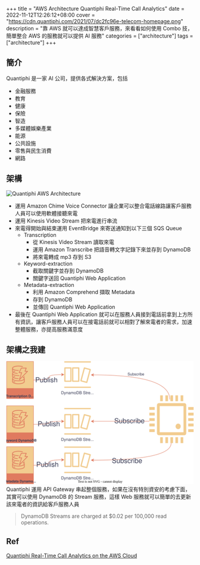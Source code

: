 +++
title = "AWS Architecture Quantiphi Real-Time Call Analytics"
date = 2022-11-12T12:26:12+08:00
cover = "https://cdn.quantiphi.com/2021/07/dc2fc96e-telecom-homepage.png"
description = "靠 AWS 就可以達成智慧客戶服務，來看看如何使用 Combo 技，簡單整合 AWS 的服務就可以提供 AI 服務"
categories = ["architecture"]
tags = ["architecture"]
+++

## 簡介
Quantiphi 是一家 AI 公司，提供各式解決方案，包括

- 金融服務
- 教育
- 健康
- 保險
- 智造
- 多媒體娛樂產業
- 能源
- 公共設施
- 零售與民生消費
- 網路

## 架構
![Quantiphi AWS Architecture](https://d1.awsstatic.com/partner-network/QuickStart/datasheets/quantiphi-real-time-analytics-architecture-diagram.ceeb134f5a044dd97d79a61c20763c8cb5a245b4.png)

- 運用 Amazon Chime Voice Connector 讓企業可以整合電話線路讓客戶服務人員可以使用軟體接聽來電
- 運用 Kinesis Video Stream 把來電進行串流
- 來電得開始與結束運用 EventBridge 來寄送通知到以下三個 SQS Queue
  - Transcription
    - 從 Kinesis Video Stream 讀取來電
    - 運用 Amazon Transcribe 把語音轉文字記錄下來並存到 DynamoDB
    - 將來電轉成 mp3 存到 S3
  - Keyword-extraction
    - 截取關鍵字並存到 DynamoDB
    - 關鍵字送回 Quantiphi Web Application
  - Metadata-extraction
    - 利用 Amazon Comprehend 擷取 Metadata
    - 存到 DynamoDB
    - 並傳回 Quantiphi Web Application
- 最後在 Quantiphi Web Application 就可以在服務人員接到電話前拿到上方所有資訊，讓客戶服務人員可以在接電話前就可以相對了解來電者的需求，加速整體服務，亦提高服務滿意度

## 架構之我建
![Quantiphi Stream Architecture](/img/2022/11/QuantiphiStreamArchitecture.drawio.svg)
Quantiphi 運用 API Gateway 串起整個服務，如果在沒有特別資安的考慮下面，其實可以使用 DynamoDB 的 Stream 服務，這樣 Web 服務就可以簡單的去更新該來電者的資訊給客戶服務人員

> DynamoDB Streams are charged at $0.02 per 100,000 read operations.

## Ref

[Quantiphi Real-Time Call Analytics on the AWS Cloud](https://aws.amazon.com/quickstart/architecture/quantiphi-real-time-call-analytics/)
